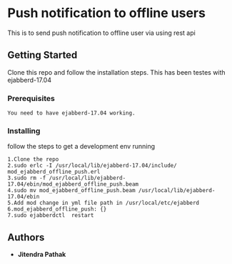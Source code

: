 # Push notification to offline users

This is to send push notification to offline user via using rest api

## Getting Started

Clone this repo and follow the installation steps. This has been testes with ejabberd-17.04

### Prerequisites

```
You need to have ejabberd-17.04 working.
```

### Installing

follow the steps to get a development env running

```
1.Clone the repo
2.sudo erlc -I /usr/local/lib/ejabberd-17.04/include/ mod_ejabberd_offline_push.erl
3.sudo rm -f /usr/local/lib/ejabberd-17.04/ebin/mod_ejabberd_offline_push.beam
4.sudo mv mod_ejabberd_offline_push.beam /usr/local/lib/ejabberd-17.04/ebin
5.Add mod change in yml file path in /usr/local/etc/ejabberd 
6.mod_ejabberd_offline_push: {}
7.sudo ejabberdctl  restart
```




## Authors

* **Jitendra Pathak**
